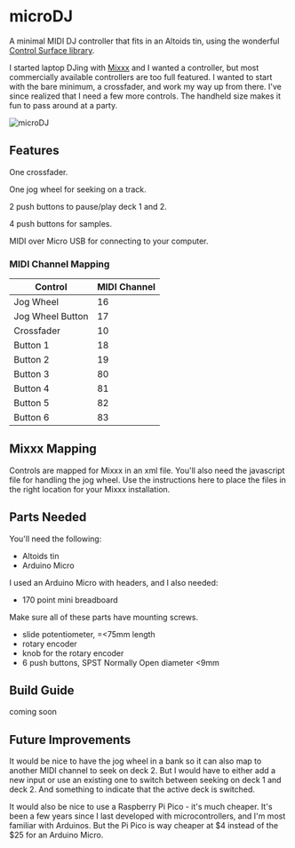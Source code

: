 # microDJ
A minimal MIDI DJ controller that fits in an Altoids tin, using the wonderful [Control Surface library](https://github.com/tttapa/Control-Surface).

I started laptop DJing with [Mixxx](https://www.mixxx.org/) and I wanted a controller, but most commercially available controllers are too full featured. I wanted to start with the bare minimum, a crossfader, and work my way up from there. I've since realized that I need a few more controls. The handheld size makes it fun to pass around at a party.

![microDJ](microDJ.JPG)

## Features

One crossfader.

One jog wheel for seeking on a track.

2 push buttons to pause/play deck 1 and 2.

4 push buttons for samples.

MIDI over Micro USB for connecting to your computer. 

### MIDI Channel Mapping

| Control          | MIDI Channel |
|------------------|--------------|
| Jog Wheel        | 16           |
| Jog Wheel Button | 17           |
| Crossfader       | 10           |
| Button 1         | 18           |
| Button 2         | 19           |
| Button 3         | 80           |
| Button 4         | 81           |
| Button 5         | 82           |
| Button 6         | 83           |

## Mixxx Mapping

Controls are mapped for Mixxx in an xml file. You'll also need the javascript file for handling the jog wheel. Use the instructions here to place the files in the right location for your Mixxx installation.

## Parts Needed
You'll need the following:
- Altoids tin
- Arduino Micro 

I used an Arduino Micro with headers, and I also needed: 
- 170 point mini breadboard

Make sure all of these parts have mounting screws.
- slide potentiometer, =<75mm length
- rotary encoder
- knob for the rotary encoder
- 6 push buttons, SPST Normally Open diameter <9mm

## Build Guide
coming soon

## Future Improvements

It would be nice to have the jog wheel in a bank so it can also map to another MIDI channel to seek on deck 2. But I would have to either add a new input or use an existing one to switch between seeking on deck 1 and deck 2. And something to indicate that the active deck is switched.

It would also be nice to use a Raspberry Pi Pico - it's much cheaper. It's been a few years since I last developed with microcontrollers, and I'm most familiar with Arduinos. But the Pi Pico is way cheaper at $4 instead of the $25 for an Arduino Micro.